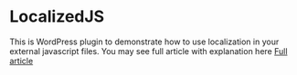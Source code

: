 # LocalizedJS

This is WordPress plugin to demonstrate how to use localization in your external javascript files. You may see full article with explanation here [Full article](http://lukasznowicki.info/how-to-localize-your-javascript-code/)